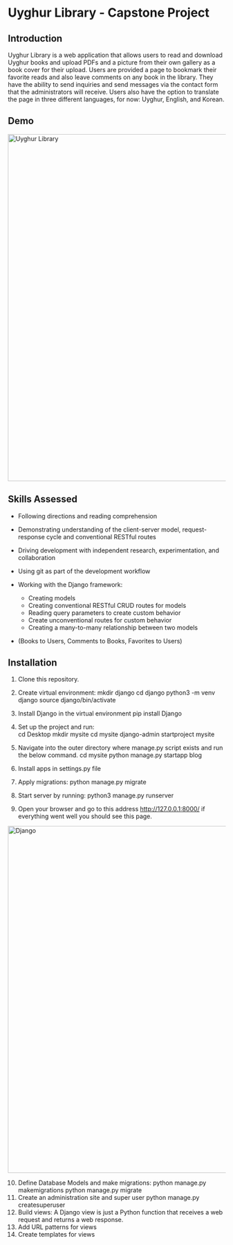 # Uyghur Library - Capstone Project

## Introduction

Uyghur Library is a web application that allows users to read and download Uyghur books and upload PDFs and a picture from their own gallery as a book cover for their upload. Users are provided a page to bookmark their favorite reads and also leave comments on any book in the library. They have the ability to send inquiries and send messages via the contact form that the administrators will receive. Users also have the option to translate the page in three different languages, for now: Uyghur, English, and Korean.


## Demo
  <img alt="Uyghur Library" width="800" src="Landingpage.png" />


## Skills Assessed

- Following directions and reading comprehension
- Demonstrating understanding of the client-server model, request-response cycle and conventional RESTful routes
- Driving development with independent research, experimentation, and collaboration
- Using git as part of the development workflow

- Working with the Django framework:
    - Creating models
    - Creating conventional RESTful CRUD routes for models
    - Reading query parameters to create custom behavior
    - Create unconventional routes for custom behavior
    - Creating a many-to-many relationship between two models 
- (Books to Users, Comments to Books, Favorites to Users)

## Installation
1. Clone this repository.
2. Create virtual environment:
mkdir django
cd django
python3 -m venv django
source django/bin/activate

3. Install Django in the virtual environment
	pip install Django
4. Set up the project and run: 	
	cd Desktop
mkdir mysite
cd mysite
django-admin startproject mysite
5. Navigate into the outer directory where manage.py script exists and run the below command.
	cd mysite
python manage.py startapp blog
6. Install apps in settings.py file
7. Apply migrations: 
	python manage.py migrate

8. Start server by running:
python3 manage.py runserver
9. Open your browser and go to this address http://127.0.0.1:8000/ if everything went well you should see this page.

  <img alt="Django" width="800" src="Landingpage.png" />

10. Define Database Models and make migrations:
	python manage.py makemigrations 
	python manage.py migrate
11. Create an administration site and super user
	python manage.py createsuperuser
12. Build views:
	A Django view is just a Python function that receives a web request and returns a web response. 
13. Add URL patterns for views
14. Create templates for views

